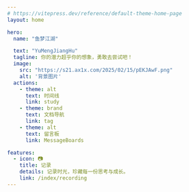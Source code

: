 ```yaml
---
# https://vitepress.dev/reference/default-theme-home-page
layout: home

hero:
  name: "鱼梦江湖"

  text: "YuMengJiangHu"
  tagline: 你的潜力超乎你的想象，勇敢去尝试吧！
  image:
    src: "https://s21.ax1x.com/2025/02/15/pEKJAwF.png"
    alt: '背景图片'
  actions:
    - theme: alt
      text: 时间线
      link: study
    - theme: brand
      text: 文档导航 
      link: tag
    - theme: alt
      text: 留言板
      link: MessageBoards

features:
  - icon: 📷 
    title: 记录 
    details: 记录时光，珍藏每一份思考与成长。
    link: /index/recording
---
```




<MouseEvent/>

<!-- <script setup>
import show from '.vitepress/theme/components/home/show.vue'
</script>

<show/> -->